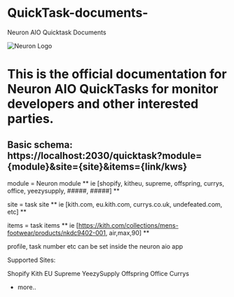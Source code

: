 # QuickTask-documents-
Neuron AIO Quicktask Documents 

![Neuron Logo](https://media.discordapp.net/attachments/782275963144765482/928432018289750027/eXrKJMZ5_400x400.jpeg?width=268&height=268)


# This is the official documentation for Neuron AIO QuickTasks for monitor developers and other interested parties.

## Basic schema: https://localhost:2030/quicktask?module={module}&site={site}&items={link/kws}

module = Neuron module ** ie [shopify, kitheu, supreme, offspring, currys, office, yeezysupply, #####, #####] **


site = task site ** ie [kith.com, eu.kith.com, currys.co.uk, undefeated.com, etc] **


items = task items ** ie [https://kith.com/collections/mens-footwear/products/nkdc9402-001, air,max,90] **


profile, task number etc can be set inside the neuron aio app


Supported Sites:

Shopify 
Kith EU
Supreme
YeezySupply
Offspring
Office
Currys
+ more..
